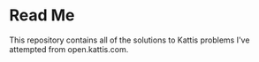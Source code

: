 # Read Me
This repository contains all of the solutions to Kattis problems I've attempted from open.kattis.com.
